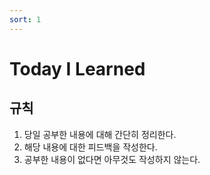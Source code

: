 ```yaml
---
sort: 1
---
```

# Today I Learned
## 규칙  
1. 당일 공부한 내용에 대해 간단히 정리한다.
2. 해당 내용에 대한 피드백을 작성한다.
3. 공부한 내용이 없다면 아무것도 작성하지 않는다.

